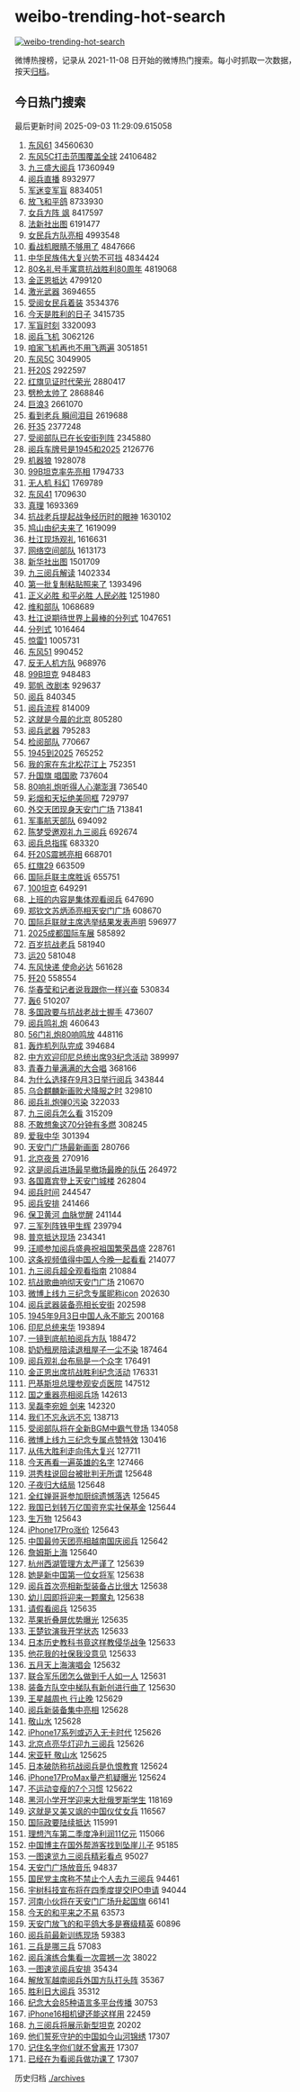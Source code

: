 # weibo-trending-hot-search

[![weibo-trending-hot-search](https://github.com/ameizi/weibo-trending-hot-search/actions/workflows/ci.yml/badge.svg)](https://github.com/ameizi/weibo-trending-hot-search/actions/workflows/ci.yml)

微博热搜榜，记录从 2021-11-08 日开始的微博热门搜索。每小时抓取一次数据，按天[归档](./archives)。

## 今日热门搜索

<!-- BEGIN --> 
最后更新时间 2025-09-03 11:29:09.615058 
1. [东风61](https://s.weibo.com/weibo?q=%E4%B8%9C%E9%A3%8E61&t=31&band_rank=1&Refer=top) 34560630
1. [东风5C打击范围覆盖全球](https://s.weibo.com/weibo?q=%23%E4%B8%9C%E9%A3%8E5C%E6%89%93%E5%87%BB%E8%8C%83%E5%9B%B4%E8%A6%86%E7%9B%96%E5%85%A8%E7%90%83%23&t=31&band_rank=2&Refer=top) 24106482
1. [九三盛大阅兵](https://s.weibo.com/weibo?q=%23%E4%B9%9D%E4%B8%89%E7%9B%9B%E5%A4%A7%E9%98%85%E5%85%B5%23&t=31&band_rank=1&Refer=top) 17360949
1. [阅兵直播](https://s.weibo.com/weibo?q=%E9%98%85%E5%85%B5%E7%9B%B4%E6%92%AD&t=31&band_rank=5&Refer=top) 8932977
1. [军迷变军盲](https://s.weibo.com/weibo?q=%23%E5%86%9B%E8%BF%B7%E5%8F%98%E5%86%9B%E7%9B%B2%23&t=31&band_rank=6&Refer=top) 8834051
1. [放飞和平鸽](https://s.weibo.com/weibo?q=%23%E6%94%BE%E9%A3%9E%E5%92%8C%E5%B9%B3%E9%B8%BD%23&t=31&band_rank=7&Refer=top) 8733930
1. [女兵方阵 飒](https://s.weibo.com/weibo?q=%E5%A5%B3%E5%85%B5%E6%96%B9%E9%98%B5%20%E9%A3%92&t=31&band_rank=8&Refer=top) 8417597
1. [法新社出图](https://s.weibo.com/weibo?q=%23%E6%B3%95%E6%96%B0%E7%A4%BE%E5%87%BA%E5%9B%BE%23&t=31&band_rank=6&Refer=top) 6191477
1. [女民兵方队亮相](https://s.weibo.com/weibo?q=%23%E5%A5%B3%E6%B0%91%E5%85%B5%E6%96%B9%E9%98%9F%E4%BA%AE%E7%9B%B8%23&t=31&band_rank=3&Refer=top) 4993548
1. [看战机眼睛不够用了](https://s.weibo.com/weibo?q=%23%E7%9C%8B%E6%88%98%E6%9C%BA%E7%9C%BC%E7%9D%9B%E4%B8%8D%E5%A4%9F%E7%94%A8%E4%BA%86%23&t=31&band_rank=9&Refer=top) 4847666
1. [中华民族伟大复兴势不可挡](https://s.weibo.com/weibo?q=%23%E4%B8%AD%E5%8D%8E%E6%B0%91%E6%97%8F%E4%BC%9F%E5%A4%A7%E5%A4%8D%E5%85%B4%E5%8A%BF%E4%B8%8D%E5%8F%AF%E6%8C%A1%23&t=31&band_rank=3&Refer=top) 4834424
1. [80名礼号手寓意抗战胜利80周年](https://s.weibo.com/weibo?q=%2380%E5%90%8D%E7%A4%BC%E5%8F%B7%E6%89%8B%E5%AF%93%E6%84%8F%E6%8A%97%E6%88%98%E8%83%9C%E5%88%A980%E5%91%A8%E5%B9%B4%23&t=31&band_rank=10&Refer=top) 4819068
1. [金正恩抵达](https://s.weibo.com/weibo?q=%23%E9%87%91%E6%AD%A3%E6%81%A9%E6%8A%B5%E8%BE%BE%23&t=31&band_rank=13&Refer=top) 4799120
1. [激光武器](https://s.weibo.com/weibo?q=%E6%BF%80%E5%85%89%E6%AD%A6%E5%99%A8&t=31&band_rank=12&Refer=top) 3694655
1. [受阅女民兵着装](https://s.weibo.com/weibo?q=%23%E5%8F%97%E9%98%85%E5%A5%B3%E6%B0%91%E5%85%B5%E7%9D%80%E8%A3%85%23&t=31&band_rank=13&Refer=top) 3534376
1. [今天是胜利的日子](https://s.weibo.com/weibo?q=%23%E4%BB%8A%E5%A4%A9%E6%98%AF%E8%83%9C%E5%88%A9%E7%9A%84%E6%97%A5%E5%AD%90%23&t=31&band_rank=16&Refer=top) 3415735
1. [军盲时刻](https://s.weibo.com/weibo?q=%E5%86%9B%E7%9B%B2%E6%97%B6%E5%88%BB&t=31&band_rank=14&Refer=top) 3320093
1. [阅兵飞机](https://s.weibo.com/weibo?q=%E9%98%85%E5%85%B5%E9%A3%9E%E6%9C%BA&t=31&band_rank=15&Refer=top) 3062126
1. [咱家飞机再也不用飞两遍](https://s.weibo.com/weibo?q=%23%E5%92%B1%E5%AE%B6%E9%A3%9E%E6%9C%BA%E5%86%8D%E4%B9%9F%E4%B8%8D%E7%94%A8%E9%A3%9E%E4%B8%A4%E9%81%8D%23&t=31&band_rank=23&Refer=top) 3051851
1. [东风5C](https://s.weibo.com/weibo?q=%23%E4%B8%9C%E9%A3%8E5C%23&t=31&band_rank=16&Refer=top) 3049905
1. [歼20S](https://s.weibo.com/weibo?q=%E6%AD%BC20S&t=31&band_rank=17&Refer=top) 2922597
1. [红旗见证时代荣光](https://s.weibo.com/weibo?q=%23%E7%BA%A2%E6%97%97%E8%A7%81%E8%AF%81%E6%97%B6%E4%BB%A3%E8%8D%A3%E5%85%89%23&t=31&band_rank=18&Refer=top) 2880417
1. [劈枪太帅了](https://s.weibo.com/weibo?q=%E5%8A%88%E6%9E%AA%E5%A4%AA%E5%B8%85%E4%BA%86&t=31&band_rank=19&Refer=top) 2868846
1. [巨浪3](https://s.weibo.com/weibo?q=%E5%B7%A8%E6%B5%AA3&t=31&band_rank=20&Refer=top) 2661070
1. [看到老兵 瞬间泪目](https://s.weibo.com/weibo?q=%E7%9C%8B%E5%88%B0%E8%80%81%E5%85%B5%20%E7%9E%AC%E9%97%B4%E6%B3%AA%E7%9B%AE&t=31&band_rank=7&Refer=top) 2619688
1. [歼35](https://s.weibo.com/weibo?q=%E6%AD%BC35&t=31&band_rank=22&Refer=top) 2377248
1. [受阅部队已在长安街列阵](https://s.weibo.com/weibo?q=%23%E5%8F%97%E9%98%85%E9%83%A8%E9%98%9F%E5%B7%B2%E5%9C%A8%E9%95%BF%E5%AE%89%E8%A1%97%E5%88%97%E9%98%B5%23&t=31&band_rank=2&Refer=top) 2345880
1. [阅兵车牌号是1945和2025](https://s.weibo.com/weibo?q=%23%E9%98%85%E5%85%B5%E8%BD%A6%E7%89%8C%E5%8F%B7%E6%98%AF1945%E5%92%8C2025%23&t=31&band_rank=24&Refer=top) 2126776
1. [机器狼](https://s.weibo.com/weibo?q=%E6%9C%BA%E5%99%A8%E7%8B%BC&t=31&band_rank=25&Refer=top) 1928078
1. [99B坦克率先亮相](https://s.weibo.com/weibo?q=%2399B%E5%9D%A6%E5%85%8B%E7%8E%87%E5%85%88%E4%BA%AE%E7%9B%B8%23&t=31&band_rank=26&Refer=top) 1794733
1. [无人机 科幻](https://s.weibo.com/weibo?q=%E6%97%A0%E4%BA%BA%E6%9C%BA%20%E7%A7%91%E5%B9%BB&t=31&band_rank=27&Refer=top) 1769789
1. [东风41](https://s.weibo.com/weibo?q=%E4%B8%9C%E9%A3%8E41&t=31&band_rank=28&Refer=top) 1709630
1. [真理](https://s.weibo.com/weibo?q=%23%E7%9C%9F%E7%90%86%23&t=31&band_rank=29&Refer=top) 1693369
1. [抗战老兵提起战争经历时的眼神](https://s.weibo.com/weibo?q=%23%E6%8A%97%E6%88%98%E8%80%81%E5%85%B5%E6%8F%90%E8%B5%B7%E6%88%98%E4%BA%89%E7%BB%8F%E5%8E%86%E6%97%B6%E7%9A%84%E7%9C%BC%E7%A5%9E%23&t=31&band_rank=3&Refer=top) 1630102
1. [鸠山由纪夫来了](https://s.weibo.com/weibo?q=%E9%B8%A0%E5%B1%B1%E7%94%B1%E7%BA%AA%E5%A4%AB%E6%9D%A5%E4%BA%86&t=31&band_rank=11&Refer=top) 1619099
1. [杜江现场观礼](https://s.weibo.com/weibo?q=%E6%9D%9C%E6%B1%9F%E7%8E%B0%E5%9C%BA%E8%A7%82%E7%A4%BC&t=31&band_rank=31&Refer=top) 1616631
1. [网络空间部队](https://s.weibo.com/weibo?q=%E7%BD%91%E7%BB%9C%E7%A9%BA%E9%97%B4%E9%83%A8%E9%98%9F&t=31&band_rank=32&Refer=top) 1613173
1. [新华社出图](https://s.weibo.com/weibo?q=%E6%96%B0%E5%8D%8E%E7%A4%BE%E5%87%BA%E5%9B%BE&t=31&band_rank=19&Refer=top) 1501709
1. [九三阅兵解读](https://s.weibo.com/weibo?q=%E4%B9%9D%E4%B8%89%E9%98%85%E5%85%B5%E8%A7%A3%E8%AF%BB&t=31&band_rank=33&Refer=top) 1402334
1. [第一批复制粘贴照来了](https://s.weibo.com/weibo?q=%23%E7%AC%AC%E4%B8%80%E6%89%B9%E5%A4%8D%E5%88%B6%E7%B2%98%E8%B4%B4%E7%85%A7%E6%9D%A5%E4%BA%86%23&t=31&band_rank=4&Refer=top) 1393496
1. [正义必胜 和平必胜 人民必胜](https://s.weibo.com/weibo?q=%E6%AD%A3%E4%B9%89%E5%BF%85%E8%83%9C%20%E5%92%8C%E5%B9%B3%E5%BF%85%E8%83%9C%20%E4%BA%BA%E6%B0%91%E5%BF%85%E8%83%9C&t=31&band_rank=35&Refer=top) 1251980
1. [维和部队](https://s.weibo.com/weibo?q=%E7%BB%B4%E5%92%8C%E9%83%A8%E9%98%9F&t=31&band_rank=36&Refer=top) 1068689
1. [杜江说期待世界上最棒的分列式](https://s.weibo.com/weibo?q=%23%E6%9D%9C%E6%B1%9F%E8%AF%B4%E6%9C%9F%E5%BE%85%E4%B8%96%E7%95%8C%E4%B8%8A%E6%9C%80%E6%A3%92%E7%9A%84%E5%88%86%E5%88%97%E5%BC%8F%23&t=31&band_rank=37&Refer=top) 1047651
1. [分列式](https://s.weibo.com/weibo?q=%E5%88%86%E5%88%97%E5%BC%8F&t=31&band_rank=38&Refer=top) 1016464
1. [惊雷1](https://s.weibo.com/weibo?q=%E6%83%8A%E9%9B%B71&t=31&band_rank=27&Refer=top) 1005731
1. [东风51](https://s.weibo.com/weibo?q=%23%E4%B8%9C%E9%A3%8E51%23&t=31&band_rank=39&Refer=top) 990452
1. [反无人机方队](https://s.weibo.com/weibo?q=%E5%8F%8D%E6%97%A0%E4%BA%BA%E6%9C%BA%E6%96%B9%E9%98%9F&t=31&band_rank=40&Refer=top) 968976
1. [99B坦克](https://s.weibo.com/weibo?q=%2399B%E5%9D%A6%E5%85%8B%23&t=31&band_rank=41&Refer=top) 948483
1. [郭帆 改剧本](https://s.weibo.com/weibo?q=%E9%83%AD%E5%B8%86%20%E6%94%B9%E5%89%A7%E6%9C%AC&t=31&band_rank=28&Refer=top) 929637
1. [阅兵](https://s.weibo.com/weibo?q=%E9%98%85%E5%85%B5&t=31&band_rank=2&Refer=top) 840345
1. [阅兵流程](https://s.weibo.com/weibo?q=%E9%98%85%E5%85%B5%E6%B5%81%E7%A8%8B&t=31&band_rank=6&Refer=top) 814009
1. [这就是今晨的北京](https://s.weibo.com/weibo?q=%23%E8%BF%99%E5%B0%B1%E6%98%AF%E4%BB%8A%E6%99%A8%E7%9A%84%E5%8C%97%E4%BA%AC%23&t=31&band_rank=5&Refer=top) 805280
1. [阅兵武器](https://s.weibo.com/weibo?q=%E9%98%85%E5%85%B5%E6%AD%A6%E5%99%A8&t=31&band_rank=42&Refer=top) 795283
1. [检阅部队](https://s.weibo.com/weibo?q=%23%E6%A3%80%E9%98%85%E9%83%A8%E9%98%9F%23&t=31&band_rank=9&Refer=top) 770667
1. [1945到2025](https://s.weibo.com/weibo?q=%231945%E5%88%B02025%23&t=31&band_rank=44&Refer=top) 765252
1. [我的家在东北松花江上](https://s.weibo.com/weibo?q=%23%E6%88%91%E7%9A%84%E5%AE%B6%E5%9C%A8%E4%B8%9C%E5%8C%97%E6%9D%BE%E8%8A%B1%E6%B1%9F%E4%B8%8A%23&t=31&band_rank=8&Refer=top) 752351
1. [升国旗 唱国歌](https://s.weibo.com/weibo?q=%E5%8D%87%E5%9B%BD%E6%97%97%20%E5%94%B1%E5%9B%BD%E6%AD%8C&t=31&band_rank=10&Refer=top) 737604
1. [80响礼炮听得人心潮澎湃](https://s.weibo.com/weibo?q=%2380%E5%93%8D%E7%A4%BC%E7%82%AE%E5%90%AC%E5%BE%97%E4%BA%BA%E5%BF%83%E6%BD%AE%E6%BE%8E%E6%B9%83%23&t=31&band_rank=34&Refer=top) 736540
1. [彩烟和天坛绝美同框](https://s.weibo.com/weibo?q=%23%E5%BD%A9%E7%83%9F%E5%92%8C%E5%A4%A9%E5%9D%9B%E7%BB%9D%E7%BE%8E%E5%90%8C%E6%A1%86%23&t=31&band_rank=35&Refer=top) 729797
1. [外交天团现身天安门广场](https://s.weibo.com/weibo?q=%23%E5%A4%96%E4%BA%A4%E5%A4%A9%E5%9B%A2%E7%8E%B0%E8%BA%AB%E5%A4%A9%E5%AE%89%E9%97%A8%E5%B9%BF%E5%9C%BA%23&t=31&band_rank=12&Refer=top) 713841
1. [军事航天部队](https://s.weibo.com/weibo?q=%23%E5%86%9B%E4%BA%8B%E8%88%AA%E5%A4%A9%E9%83%A8%E9%98%9F%23&t=31&band_rank=36&Refer=top) 694092
1. [陈梦受邀观礼九三阅兵](https://s.weibo.com/weibo?q=%23%E9%99%88%E6%A2%A6%E5%8F%97%E9%82%80%E8%A7%82%E7%A4%BC%E4%B9%9D%E4%B8%89%E9%98%85%E5%85%B5%23&t=31&band_rank=14&Refer=top) 692674
1. [阅兵总指挥](https://s.weibo.com/weibo?q=%E9%98%85%E5%85%B5%E6%80%BB%E6%8C%87%E6%8C%A5&t=31&band_rank=45&Refer=top) 683320
1. [歼20S震撼亮相](https://s.weibo.com/weibo?q=%23%E6%AD%BC20S%E9%9C%87%E6%92%BC%E4%BA%AE%E7%9B%B8%23&t=31&band_rank=39&Refer=top) 668701
1. [红旗29](https://s.weibo.com/weibo?q=%23%E7%BA%A2%E6%97%9729%23&t=31&band_rank=46&Refer=top) 663509
1. [国际乒联主席胜诉](https://s.weibo.com/weibo?q=%23%E5%9B%BD%E9%99%85%E4%B9%92%E8%81%94%E4%B8%BB%E5%B8%AD%E8%83%9C%E8%AF%89%23&t=31&band_rank=32&Refer=top) 655751
1. [100坦克](https://s.weibo.com/weibo?q=%23100%E5%9D%A6%E5%85%8B%23&t=31&band_rank=48&Refer=top) 649291
1. [上班的内容是集体观看阅兵](https://s.weibo.com/weibo?q=%E4%B8%8A%E7%8F%AD%E7%9A%84%E5%86%85%E5%AE%B9%E6%98%AF%E9%9B%86%E4%BD%93%E8%A7%82%E7%9C%8B%E9%98%85%E5%85%B5&t=31&band_rank=32&Refer=top) 647690
1. [郑钦文苏炳添亮相天安门广场](https://s.weibo.com/weibo?q=%23%E9%83%91%E9%92%A6%E6%96%87%E8%8B%8F%E7%82%B3%E6%B7%BB%E4%BA%AE%E7%9B%B8%E5%A4%A9%E5%AE%89%E9%97%A8%E5%B9%BF%E5%9C%BA%23&t=31&band_rank=16&Refer=top) 608670
1. [国际乒联就主席选举结果发表声明](https://s.weibo.com/weibo?q=%23%E5%9B%BD%E9%99%85%E4%B9%92%E8%81%94%E5%B0%B1%E4%B8%BB%E5%B8%AD%E9%80%89%E4%B8%BE%E7%BB%93%E6%9E%9C%E5%8F%91%E8%A1%A8%E5%A3%B0%E6%98%8E%23&t=31&band_rank=50&Refer=top) 596977
1. [2025成都国际车展](https://s.weibo.com/weibo?q=%232025%E6%88%90%E9%83%BD%E5%9B%BD%E9%99%85%E8%BD%A6%E5%B1%95%23&t=31&band_rank=50&Refer=top) 585892
1. [百岁抗战老兵](https://s.weibo.com/weibo?q=%23%E7%99%BE%E5%B2%81%E6%8A%97%E6%88%98%E8%80%81%E5%85%B5%23&t=31&band_rank=17&Refer=top) 581940
1. [运20](https://s.weibo.com/weibo?q=%E8%BF%9020&t=31&band_rank=41&Refer=top) 581048
1. [东风快递 使命必达](https://s.weibo.com/weibo?q=%E4%B8%9C%E9%A3%8E%E5%BF%AB%E9%80%92%20%E4%BD%BF%E5%91%BD%E5%BF%85%E8%BE%BE&t=31&band_rank=43&Refer=top) 561628
1. [歼20](https://s.weibo.com/weibo?q=%E6%AD%BC20&t=31&band_rank=44&Refer=top) 558554
1. [华春莹和记者说我跟你一样兴奋](https://s.weibo.com/weibo?q=%23%E5%8D%8E%E6%98%A5%E8%8E%B9%E5%92%8C%E8%AE%B0%E8%80%85%E8%AF%B4%E6%88%91%E8%B7%9F%E4%BD%A0%E4%B8%80%E6%A0%B7%E5%85%B4%E5%A5%8B%23&t=31&band_rank=18&Refer=top) 530834
1. [轰6](https://s.weibo.com/weibo?q=%E8%BD%B06&t=31&band_rank=47&Refer=top) 510207
1. [多国政要与抗战老战士握手](https://s.weibo.com/weibo?q=%23%E5%A4%9A%E5%9B%BD%E6%94%BF%E8%A6%81%E4%B8%8E%E6%8A%97%E6%88%98%E8%80%81%E6%88%98%E5%A3%AB%E6%8F%A1%E6%89%8B%23&t=31&band_rank=19&Refer=top) 473607
1. [阅兵鸣礼炮](https://s.weibo.com/weibo?q=%23%E9%98%85%E5%85%B5%E9%B8%A3%E7%A4%BC%E7%82%AE%23&t=31&band_rank=20&Refer=top) 460643
1. [56门礼炮80响鸣放](https://s.weibo.com/weibo?q=%2356%E9%97%A8%E7%A4%BC%E7%82%AE80%E5%93%8D%E9%B8%A3%E6%94%BE%23&t=31&band_rank=22&Refer=top) 448116
1. [轰炸机列队完成](https://s.weibo.com/weibo?q=%23%E8%BD%B0%E7%82%B8%E6%9C%BA%E5%88%97%E9%98%9F%E5%AE%8C%E6%88%90%23&t=31&band_rank=23&Refer=top) 394684
1. [中方欢迎印尼总统出席93纪念活动](https://s.weibo.com/weibo?q=%23%E4%B8%AD%E6%96%B9%E6%AC%A2%E8%BF%8E%E5%8D%B0%E5%B0%BC%E6%80%BB%E7%BB%9F%E5%87%BA%E5%B8%AD93%E7%BA%AA%E5%BF%B5%E6%B4%BB%E5%8A%A8%23&t=31&band_rank=24&Refer=top) 389997
1. [青春力量满满的大合唱](https://s.weibo.com/weibo?q=%23%E9%9D%92%E6%98%A5%E5%8A%9B%E9%87%8F%E6%BB%A1%E6%BB%A1%E7%9A%84%E5%A4%A7%E5%90%88%E5%94%B1%23&t=31&band_rank=25&Refer=top) 368166
1. [为什么选择在9月3日举行阅兵](https://s.weibo.com/weibo?q=%23%E4%B8%BA%E4%BB%80%E4%B9%88%E9%80%89%E6%8B%A9%E5%9C%A89%E6%9C%883%E6%97%A5%E4%B8%BE%E8%A1%8C%E9%98%85%E5%85%B5%23&t=31&band_rank=4&Refer=top) 343844
1. [乌合麒麟新画败犬降服之时](https://s.weibo.com/weibo?q=%23%E4%B9%8C%E5%90%88%E9%BA%92%E9%BA%9F%E6%96%B0%E7%94%BB%E8%B4%A5%E7%8A%AC%E9%99%8D%E6%9C%8D%E4%B9%8B%E6%97%B6%23&t=31&band_rank=5&Refer=top) 329810
1. [阅兵礼炮弹0污染](https://s.weibo.com/weibo?q=%23%E9%98%85%E5%85%B5%E7%A4%BC%E7%82%AE%E5%BC%B90%E6%B1%A1%E6%9F%93%23&t=31&band_rank=8&Refer=top) 322033
1. [九三阅兵怎么看](https://s.weibo.com/weibo?q=%23%E4%B9%9D%E4%B8%89%E9%98%85%E5%85%B5%E6%80%8E%E4%B9%88%E7%9C%8B%23&t=31&band_rank=6&Refer=top) 315209
1. [不敢想象这70分钟有多燃](https://s.weibo.com/weibo?q=%23%E4%B8%8D%E6%95%A2%E6%83%B3%E8%B1%A1%E8%BF%9970%E5%88%86%E9%92%9F%E6%9C%89%E5%A4%9A%E7%87%83%23&t=31&band_rank=7&Refer=top) 308245
1. [爱我中华](https://s.weibo.com/weibo?q=%23%E7%88%B1%E6%88%91%E4%B8%AD%E5%8D%8E%23&t=31&band_rank=28&Refer=top) 301394
1. [天安门广场最新画面](https://s.weibo.com/weibo?q=%23%E5%A4%A9%E5%AE%89%E9%97%A8%E5%B9%BF%E5%9C%BA%E6%9C%80%E6%96%B0%E7%94%BB%E9%9D%A2%23&t=31&band_rank=8&Refer=top) 280766
1. [北京夜景](https://s.weibo.com/weibo?q=%E5%8C%97%E4%BA%AC%E5%A4%9C%E6%99%AF&t=31&band_rank=9&Refer=top) 270916
1. [这是阅兵进场最早撤场最晚的队伍](https://s.weibo.com/weibo?q=%23%E8%BF%99%E6%98%AF%E9%98%85%E5%85%B5%E8%BF%9B%E5%9C%BA%E6%9C%80%E6%97%A9%E6%92%A4%E5%9C%BA%E6%9C%80%E6%99%9A%E7%9A%84%E9%98%9F%E4%BC%8D%23&t=31&band_rank=20&Refer=top) 264972
1. [各国嘉宾登上天安门城楼](https://s.weibo.com/weibo?q=%23%E5%90%84%E5%9B%BD%E5%98%89%E5%AE%BE%E7%99%BB%E4%B8%8A%E5%A4%A9%E5%AE%89%E9%97%A8%E5%9F%8E%E6%A5%BC%23&t=31&band_rank=31&Refer=top) 262804
1. [阅兵时间](https://s.weibo.com/weibo?q=%E9%98%85%E5%85%B5%E6%97%B6%E9%97%B4&t=31&band_rank=32&Refer=top) 244547
1. [阅兵安排](https://s.weibo.com/weibo?q=%E9%98%85%E5%85%B5%E5%AE%89%E6%8E%92&t=31&band_rank=33&Refer=top) 241466
1. [保卫黄河 血脉觉醒](https://s.weibo.com/weibo?q=%E4%BF%9D%E5%8D%AB%E9%BB%84%E6%B2%B3%20%E8%A1%80%E8%84%89%E8%A7%89%E9%86%92&t=31&band_rank=34&Refer=top) 241144
1. [三军列阵铁甲生辉](https://s.weibo.com/weibo?q=%23%E4%B8%89%E5%86%9B%E5%88%97%E9%98%B5%E9%93%81%E7%94%B2%E7%94%9F%E8%BE%89%23&t=31&band_rank=35&Refer=top) 239794
1. [普京抵达现场](https://s.weibo.com/weibo?q=%23%E6%99%AE%E4%BA%AC%E6%8A%B5%E8%BE%BE%E7%8E%B0%E5%9C%BA%23&t=31&band_rank=36&Refer=top) 234341
1. [汪顺参加阅兵盛典祝祖国繁荣昌盛](https://s.weibo.com/weibo?q=%23%E6%B1%AA%E9%A1%BA%E5%8F%82%E5%8A%A0%E9%98%85%E5%85%B5%E7%9B%9B%E5%85%B8%E7%A5%9D%E7%A5%96%E5%9B%BD%E7%B9%81%E8%8D%A3%E6%98%8C%E7%9B%9B%23&t=31&band_rank=37&Refer=top) 228761
1. [这条视频值得中国人今晚一起看看](https://s.weibo.com/weibo?q=%23%E8%BF%99%E6%9D%A1%E8%A7%86%E9%A2%91%E5%80%BC%E5%BE%97%E4%B8%AD%E5%9B%BD%E4%BA%BA%E4%BB%8A%E6%99%9A%E4%B8%80%E8%B5%B7%E7%9C%8B%E7%9C%8B%23&t=31&band_rank=10&Refer=top) 214077
1. [九三阅兵超全观看指南](https://s.weibo.com/weibo?q=%23%E4%B9%9D%E4%B8%89%E9%98%85%E5%85%B5%E8%B6%85%E5%85%A8%E8%A7%82%E7%9C%8B%E6%8C%87%E5%8D%97%23&t=31&band_rank=11&Refer=top) 210884
1. [抗战歌曲响彻天安门广场](https://s.weibo.com/weibo?q=%23%E6%8A%97%E6%88%98%E6%AD%8C%E6%9B%B2%E5%93%8D%E5%BD%BB%E5%A4%A9%E5%AE%89%E9%97%A8%E5%B9%BF%E5%9C%BA%23&t=31&band_rank=38&Refer=top) 210670
1. [微博上线九三纪念专属昵称icon](https://s.weibo.com/weibo?q=%23%E5%BE%AE%E5%8D%9A%E4%B8%8A%E7%BA%BF%E4%B9%9D%E4%B8%89%E7%BA%AA%E5%BF%B5%E4%B8%93%E5%B1%9E%E6%98%B5%E7%A7%B0icon%23&t=31&band_rank=12&Refer=top) 202630
1. [阅兵武器装备亮相长安街](https://s.weibo.com/weibo?q=%23%E9%98%85%E5%85%B5%E6%AD%A6%E5%99%A8%E8%A3%85%E5%A4%87%E4%BA%AE%E7%9B%B8%E9%95%BF%E5%AE%89%E8%A1%97%23&t=31&band_rank=9&Refer=top) 202598
1. [1945年9月3日中国人永不能忘](https://s.weibo.com/weibo?q=%231945%E5%B9%B49%E6%9C%883%E6%97%A5%E4%B8%AD%E5%9B%BD%E4%BA%BA%E6%B0%B8%E4%B8%8D%E8%83%BD%E5%BF%98%23&t=31&band_rank=6&Refer=top) 200168
1. [印尼总统来华](https://s.weibo.com/weibo?q=%23%E5%8D%B0%E5%B0%BC%E6%80%BB%E7%BB%9F%E6%9D%A5%E5%8D%8E%23&t=31&band_rank=11&Refer=top) 193894
1. [一镜到底航拍阅兵方队](https://s.weibo.com/weibo?q=%23%E4%B8%80%E9%95%9C%E5%88%B0%E5%BA%95%E8%88%AA%E6%8B%8D%E9%98%85%E5%85%B5%E6%96%B9%E9%98%9F%23&t=31&band_rank=39&Refer=top) 188472
1. [奶奶租房陪读退租屋子一尘不染](https://s.weibo.com/weibo?q=%23%E5%A5%B6%E5%A5%B6%E7%A7%9F%E6%88%BF%E9%99%AA%E8%AF%BB%E9%80%80%E7%A7%9F%E5%B1%8B%E5%AD%90%E4%B8%80%E5%B0%98%E4%B8%8D%E6%9F%93%23&t=31&band_rank=22&Refer=top) 187464
1. [阅兵观礼台布局是一个众字](https://s.weibo.com/weibo?q=%23%E9%98%85%E5%85%B5%E8%A7%82%E7%A4%BC%E5%8F%B0%E5%B8%83%E5%B1%80%E6%98%AF%E4%B8%80%E4%B8%AA%E4%BC%97%E5%AD%97%23&t=31&band_rank=41&Refer=top) 176491
1. [金正恩出席抗战胜利纪念活动](https://s.weibo.com/weibo?q=%23%E9%87%91%E6%AD%A3%E6%81%A9%E5%87%BA%E5%B8%AD%E6%8A%97%E6%88%98%E8%83%9C%E5%88%A9%E7%BA%AA%E5%BF%B5%E6%B4%BB%E5%8A%A8%23&t=31&band_rank=13&Refer=top) 176331
1. [巴基斯坦总理参观安贞医院](https://s.weibo.com/weibo?q=%23%E5%B7%B4%E5%9F%BA%E6%96%AF%E5%9D%A6%E6%80%BB%E7%90%86%E5%8F%82%E8%A7%82%E5%AE%89%E8%B4%9E%E5%8C%BB%E9%99%A2%23&t=31&band_rank=14&Refer=top) 147512
1. [国之重器亮相阅兵场](https://s.weibo.com/weibo?q=%23%E5%9B%BD%E4%B9%8B%E9%87%8D%E5%99%A8%E4%BA%AE%E7%9B%B8%E9%98%85%E5%85%B5%E5%9C%BA%23&t=31&band_rank=15&Refer=top) 142613
1. [吴磊李宛妲 剑来](https://s.weibo.com/weibo?q=%E5%90%B4%E7%A3%8A%E6%9D%8E%E5%AE%9B%E5%A6%B2%20%E5%89%91%E6%9D%A5&t=31&band_rank=23&Refer=top) 142320
1. [我们不忘永远不忘](https://s.weibo.com/weibo?q=%23%E6%88%91%E4%BB%AC%E4%B8%8D%E5%BF%98%E6%B0%B8%E8%BF%9C%E4%B8%8D%E5%BF%98%23&t=31&band_rank=10&Refer=top) 138713
1. [受阅部队将在全新BGM中霸气登场](https://s.weibo.com/weibo?q=%23%E5%8F%97%E9%98%85%E9%83%A8%E9%98%9F%E5%B0%86%E5%9C%A8%E5%85%A8%E6%96%B0BGM%E4%B8%AD%E9%9C%B8%E6%B0%94%E7%99%BB%E5%9C%BA%23&t=31&band_rank=15&Refer=top) 134058
1. [微博上线九三纪念专属点赞特效](https://s.weibo.com/weibo?q=%23%E5%BE%AE%E5%8D%9A%E4%B8%8A%E7%BA%BF%E4%B9%9D%E4%B8%89%E7%BA%AA%E5%BF%B5%E4%B8%93%E5%B1%9E%E7%82%B9%E8%B5%9E%E7%89%B9%E6%95%88%23&t=31&band_rank=16&Refer=top) 130416
1. [从伟大胜利走向伟大复兴](https://s.weibo.com/weibo?q=%23%E4%BB%8E%E4%BC%9F%E5%A4%A7%E8%83%9C%E5%88%A9%E8%B5%B0%E5%90%91%E4%BC%9F%E5%A4%A7%E5%A4%8D%E5%85%B4%23&t=31&band_rank=18&Refer=top) 127711
1. [今天再看一遍英雄的名字](https://s.weibo.com/weibo?q=%23%E4%BB%8A%E5%A4%A9%E5%86%8D%E7%9C%8B%E4%B8%80%E9%81%8D%E8%8B%B1%E9%9B%84%E7%9A%84%E5%90%8D%E5%AD%97%23&t=31&band_rank=46&Refer=top) 127466
1. [洪秀柱说回台被批判无所谓](https://s.weibo.com/weibo?q=%23%E6%B4%AA%E7%A7%80%E6%9F%B1%E8%AF%B4%E5%9B%9E%E5%8F%B0%E8%A2%AB%E6%89%B9%E5%88%A4%E6%97%A0%E6%89%80%E8%B0%93%23&t=31&band_rank=17&Refer=top) 125648
1. [子夜归大结局](https://s.weibo.com/weibo?q=%E5%AD%90%E5%A4%9C%E5%BD%92%E5%A4%A7%E7%BB%93%E5%B1%80&t=31&band_rank=19&Refer=top) 125648
1. [全红婵哥哥参加厨综遗憾落选](https://s.weibo.com/weibo?q=%23%E5%85%A8%E7%BA%A2%E5%A9%B5%E5%93%A5%E5%93%A5%E5%8F%82%E5%8A%A0%E5%8E%A8%E7%BB%BC%E9%81%97%E6%86%BE%E8%90%BD%E9%80%89%23&t=31&band_rank=21&Refer=top) 125645
1. [我国已划转万亿国资充实社保基金](https://s.weibo.com/weibo?q=%23%E6%88%91%E5%9B%BD%E5%B7%B2%E5%88%92%E8%BD%AC%E4%B8%87%E4%BA%BF%E5%9B%BD%E8%B5%84%E5%85%85%E5%AE%9E%E7%A4%BE%E4%BF%9D%E5%9F%BA%E9%87%91%23&t=31&band_rank=22&Refer=top) 125644
1. [生万物](https://s.weibo.com/weibo?q=%E7%94%9F%E4%B8%87%E7%89%A9&t=31&band_rank=24&Refer=top) 125643
1. [iPhone17Pro涨价](https://s.weibo.com/weibo?q=%23iPhone17Pro%E6%B6%A8%E4%BB%B7%23&t=31&band_rank=25&Refer=top) 125643
1. [中国最帅天团亮相越南国庆阅兵](https://s.weibo.com/weibo?q=%23%E4%B8%AD%E5%9B%BD%E6%9C%80%E5%B8%85%E5%A4%A9%E5%9B%A2%E4%BA%AE%E7%9B%B8%E8%B6%8A%E5%8D%97%E5%9B%BD%E5%BA%86%E9%98%85%E5%85%B5%23&t=31&band_rank=26&Refer=top) 125642
1. [詹姆斯上海](https://s.weibo.com/weibo?q=%E8%A9%B9%E5%A7%86%E6%96%AF%E4%B8%8A%E6%B5%B7&t=31&band_rank=27&Refer=top) 125640
1. [杭州西湖管理方太严谨了](https://s.weibo.com/weibo?q=%E6%9D%AD%E5%B7%9E%E8%A5%BF%E6%B9%96%E7%AE%A1%E7%90%86%E6%96%B9%E5%A4%AA%E4%B8%A5%E8%B0%A8%E4%BA%86&t=31&band_rank=28&Refer=top) 125639
1. [她是新中国第一位女将军](https://s.weibo.com/weibo?q=%23%E5%A5%B9%E6%98%AF%E6%96%B0%E4%B8%AD%E5%9B%BD%E7%AC%AC%E4%B8%80%E4%BD%8D%E5%A5%B3%E5%B0%86%E5%86%9B%23&t=31&band_rank=29&Refer=top) 125638
1. [阅兵首次亮相新型装备占比很大](https://s.weibo.com/weibo?q=%23%E9%98%85%E5%85%B5%E9%A6%96%E6%AC%A1%E4%BA%AE%E7%9B%B8%E6%96%B0%E5%9E%8B%E8%A3%85%E5%A4%87%E5%8D%A0%E6%AF%94%E5%BE%88%E5%A4%A7%23&t=31&band_rank=30&Refer=top) 125638
1. [幼儿园即将迎来一颗魔丸](https://s.weibo.com/weibo?q=%E5%B9%BC%E5%84%BF%E5%9B%AD%E5%8D%B3%E5%B0%86%E8%BF%8E%E6%9D%A5%E4%B8%80%E9%A2%97%E9%AD%94%E4%B8%B8&t=31&band_rank=31&Refer=top) 125638
1. [请假看阅兵](https://s.weibo.com/weibo?q=%E8%AF%B7%E5%81%87%E7%9C%8B%E9%98%85%E5%85%B5&t=31&band_rank=33&Refer=top) 125635
1. [苹果折叠屏优势曝光](https://s.weibo.com/weibo?q=%23%E8%8B%B9%E6%9E%9C%E6%8A%98%E5%8F%A0%E5%B1%8F%E4%BC%98%E5%8A%BF%E6%9B%9D%E5%85%89%23&t=31&band_rank=34&Refer=top) 125635
1. [王楚钦演我开学状态](https://s.weibo.com/weibo?q=%23%E7%8E%8B%E6%A5%9A%E9%92%A6%E6%BC%94%E6%88%91%E5%BC%80%E5%AD%A6%E7%8A%B6%E6%80%81%23&t=31&band_rank=35&Refer=top) 125633
1. [日本历史教科书竟这样教侵华战争](https://s.weibo.com/weibo?q=%23%E6%97%A5%E6%9C%AC%E5%8E%86%E5%8F%B2%E6%95%99%E7%A7%91%E4%B9%A6%E7%AB%9F%E8%BF%99%E6%A0%B7%E6%95%99%E4%BE%B5%E5%8D%8E%E6%88%98%E4%BA%89%23&t=31&band_rank=36&Refer=top) 125633
1. [他花我的社保我没意见](https://s.weibo.com/weibo?q=%E4%BB%96%E8%8A%B1%E6%88%91%E7%9A%84%E7%A4%BE%E4%BF%9D%E6%88%91%E6%B2%A1%E6%84%8F%E8%A7%81&t=31&band_rank=37&Refer=top) 125633
1. [五月天上海演唱会](https://s.weibo.com/weibo?q=%E4%BA%94%E6%9C%88%E5%A4%A9%E4%B8%8A%E6%B5%B7%E6%BC%94%E5%94%B1%E4%BC%9A&t=31&band_rank=38&Refer=top) 125632
1. [联合军乐团怎么做到千人如一人](https://s.weibo.com/weibo?q=%23%E8%81%94%E5%90%88%E5%86%9B%E4%B9%90%E5%9B%A2%E6%80%8E%E4%B9%88%E5%81%9A%E5%88%B0%E5%8D%83%E4%BA%BA%E5%A6%82%E4%B8%80%E4%BA%BA%23&t=31&band_rank=39&Refer=top) 125631
1. [装备方队空中梯队有新创进行曲了](https://s.weibo.com/weibo?q=%23%E8%A3%85%E5%A4%87%E6%96%B9%E9%98%9F%E7%A9%BA%E4%B8%AD%E6%A2%AF%E9%98%9F%E6%9C%89%E6%96%B0%E5%88%9B%E8%BF%9B%E8%A1%8C%E6%9B%B2%E4%BA%86%23&t=31&band_rank=40&Refer=top) 125630
1. [王星越周也 行止晚](https://s.weibo.com/weibo?q=%E7%8E%8B%E6%98%9F%E8%B6%8A%E5%91%A8%E4%B9%9F%20%E8%A1%8C%E6%AD%A2%E6%99%9A&t=31&band_rank=41&Refer=top) 125629
1. [阅兵新装备集中亮相](https://s.weibo.com/weibo?q=%23%E9%98%85%E5%85%B5%E6%96%B0%E8%A3%85%E5%A4%87%E9%9B%86%E4%B8%AD%E4%BA%AE%E7%9B%B8%23&t=31&band_rank=42&Refer=top) 125628
1. [敬山水](https://s.weibo.com/weibo?q=%E6%95%AC%E5%B1%B1%E6%B0%B4&t=31&band_rank=43&Refer=top) 125628
1. [iPhone17系列或迈入无卡时代](https://s.weibo.com/weibo?q=%23iPhone17%E7%B3%BB%E5%88%97%E6%88%96%E8%BF%88%E5%85%A5%E6%97%A0%E5%8D%A1%E6%97%B6%E4%BB%A3%23&t=31&band_rank=44&Refer=top) 125626
1. [北京点亮华灯迎九三阅兵](https://s.weibo.com/weibo?q=%23%E5%8C%97%E4%BA%AC%E7%82%B9%E4%BA%AE%E5%8D%8E%E7%81%AF%E8%BF%8E%E4%B9%9D%E4%B8%89%E9%98%85%E5%85%B5%23&t=31&band_rank=45&Refer=top) 125626
1. [宋亚轩 敬山水](https://s.weibo.com/weibo?q=%E5%AE%8B%E4%BA%9A%E8%BD%A9%20%E6%95%AC%E5%B1%B1%E6%B0%B4&t=31&band_rank=46&Refer=top) 125625
1. [日本破防称抗战阅兵是仇恨教育](https://s.weibo.com/weibo?q=%23%E6%97%A5%E6%9C%AC%E7%A0%B4%E9%98%B2%E7%A7%B0%E6%8A%97%E6%88%98%E9%98%85%E5%85%B5%E6%98%AF%E4%BB%87%E6%81%A8%E6%95%99%E8%82%B2%23&t=31&band_rank=47&Refer=top) 125624
1. [iPhone17ProMax量产机疑曝光](https://s.weibo.com/weibo?q=%23iPhone17ProMax%E9%87%8F%E4%BA%A7%E6%9C%BA%E7%96%91%E6%9B%9D%E5%85%89%23&t=31&band_rank=48&Refer=top) 125624
1. [不运动变瘦的7个习惯](https://s.weibo.com/weibo?q=%E4%B8%8D%E8%BF%90%E5%8A%A8%E5%8F%98%E7%98%A6%E7%9A%847%E4%B8%AA%E4%B9%A0%E6%83%AF&t=31&band_rank=49&Refer=top) 125622
1. [黑河小学开学迎来大批俄罗斯学生](https://s.weibo.com/weibo?q=%23%E9%BB%91%E6%B2%B3%E5%B0%8F%E5%AD%A6%E5%BC%80%E5%AD%A6%E8%BF%8E%E6%9D%A5%E5%A4%A7%E6%89%B9%E4%BF%84%E7%BD%97%E6%96%AF%E5%AD%A6%E7%94%9F%23&t=31&band_rank=39&Refer=top) 118169
1. [这就是又美又飒的中国仪仗女兵](https://s.weibo.com/weibo?q=%23%E8%BF%99%E5%B0%B1%E6%98%AF%E5%8F%88%E7%BE%8E%E5%8F%88%E9%A3%92%E7%9A%84%E4%B8%AD%E5%9B%BD%E4%BB%AA%E4%BB%97%E5%A5%B3%E5%85%B5%23&t=31&band_rank=9&Refer=top) 116567
1. [国际政要陆续抵达](https://s.weibo.com/weibo?q=%23%E5%9B%BD%E9%99%85%E6%94%BF%E8%A6%81%E9%99%86%E7%BB%AD%E6%8A%B5%E8%BE%BE%23&t=31&band_rank=47&Refer=top) 115991
1. [理想汽车第二季度净利润11亿元](https://s.weibo.com/weibo?q=%23%E7%90%86%E6%83%B3%E6%B1%BD%E8%BD%A6%E7%AC%AC%E4%BA%8C%E5%AD%A3%E5%BA%A6%E5%87%80%E5%88%A9%E6%B6%A611%E4%BA%BF%E5%85%83%23&t=31&band_rank=50&Refer=top) 115066
1. [中国博主在国外帮游客找到坠崖儿子](https://s.weibo.com/weibo?q=%23%E4%B8%AD%E5%9B%BD%E5%8D%9A%E4%B8%BB%E5%9C%A8%E5%9B%BD%E5%A4%96%E5%B8%AE%E6%B8%B8%E5%AE%A2%E6%89%BE%E5%88%B0%E5%9D%A0%E5%B4%96%E5%84%BF%E5%AD%90%23&t=31&band_rank=31&Refer=top) 95185
1. [一图速览九三阅兵精彩看点](https://s.weibo.com/weibo?q=%23%E4%B8%80%E5%9B%BE%E9%80%9F%E8%A7%88%E4%B9%9D%E4%B8%89%E9%98%85%E5%85%B5%E7%B2%BE%E5%BD%A9%E7%9C%8B%E7%82%B9%23&t=31&band_rank=34&Refer=top) 95027
1. [天安门广场放音乐](https://s.weibo.com/weibo?q=%E5%A4%A9%E5%AE%89%E9%97%A8%E5%B9%BF%E5%9C%BA%E6%94%BE%E9%9F%B3%E4%B9%90&t=31&band_rank=37&Refer=top) 94837
1. [国民党主席称不禁止个人去九三阅兵](https://s.weibo.com/weibo?q=%23%E5%9B%BD%E6%B0%91%E5%85%9A%E4%B8%BB%E5%B8%AD%E7%A7%B0%E4%B8%8D%E7%A6%81%E6%AD%A2%E4%B8%AA%E4%BA%BA%E5%8E%BB%E4%B9%9D%E4%B8%89%E9%98%85%E5%85%B5%23&t=31&band_rank=43&Refer=top) 94461
1. [宇树科技宣布将在四季度提交IPO申请](https://s.weibo.com/weibo?q=%23%E5%AE%87%E6%A0%91%E7%A7%91%E6%8A%80%E5%AE%A3%E5%B8%83%E5%B0%86%E5%9C%A8%E5%9B%9B%E5%AD%A3%E5%BA%A6%E6%8F%90%E4%BA%A4IPO%E7%94%B3%E8%AF%B7%23&t=31&band_rank=50&Refer=top) 94044
1. [河南小伙将在天安门广场升起国旗](https://s.weibo.com/weibo?q=%23%E6%B2%B3%E5%8D%97%E5%B0%8F%E4%BC%99%E5%B0%86%E5%9C%A8%E5%A4%A9%E5%AE%89%E9%97%A8%E5%B9%BF%E5%9C%BA%E5%8D%87%E8%B5%B7%E5%9B%BD%E6%97%97%23&t=31&band_rank=30&Refer=top) 66141
1. [今天的和平来之不易](https://s.weibo.com/weibo?q=%23%E4%BB%8A%E5%A4%A9%E7%9A%84%E5%92%8C%E5%B9%B3%E6%9D%A5%E4%B9%8B%E4%B8%8D%E6%98%93%23&t=31&band_rank=38&Refer=top) 63573
1. [天安门放飞的和平鸽大多是赛级精英](https://s.weibo.com/weibo?q=%23%E5%A4%A9%E5%AE%89%E9%97%A8%E6%94%BE%E9%A3%9E%E7%9A%84%E5%92%8C%E5%B9%B3%E9%B8%BD%E5%A4%A7%E5%A4%9A%E6%98%AF%E8%B5%9B%E7%BA%A7%E7%B2%BE%E8%8B%B1%23&t=31&band_rank=40&Refer=top) 60896
1. [阅兵前最新训练现场](https://s.weibo.com/weibo?q=%23%E9%98%85%E5%85%B5%E5%89%8D%E6%9C%80%E6%96%B0%E8%AE%AD%E7%BB%83%E7%8E%B0%E5%9C%BA%23&t=31&band_rank=41&Refer=top) 59383
1. [三兵是哪三兵](https://s.weibo.com/weibo?q=%23%E4%B8%89%E5%85%B5%E6%98%AF%E5%93%AA%E4%B8%89%E5%85%B5%23&t=31&band_rank=10&Refer=top) 57083
1. [阅兵演练合集看一次震撼一次](https://s.weibo.com/weibo?q=%23%E9%98%85%E5%85%B5%E6%BC%94%E7%BB%83%E5%90%88%E9%9B%86%E7%9C%8B%E4%B8%80%E6%AC%A1%E9%9C%87%E6%92%BC%E4%B8%80%E6%AC%A1%23&t=31&band_rank=19&Refer=top) 38022
1. [一图速览阅兵安排](https://s.weibo.com/weibo?q=%23%E4%B8%80%E5%9B%BE%E9%80%9F%E8%A7%88%E9%98%85%E5%85%B5%E5%AE%89%E6%8E%92%23&t=31&band_rank=32&Refer=top) 35434
1. [解放军越南阅兵外国方队打头阵](https://s.weibo.com/weibo?q=%E8%A7%A3%E6%94%BE%E5%86%9B%E8%B6%8A%E5%8D%97%E9%98%85%E5%85%B5%E5%A4%96%E5%9B%BD%E6%96%B9%E9%98%9F%E6%89%93%E5%A4%B4%E9%98%B5&t=31&band_rank=40&Refer=top) 35367
1. [胜利日大阅兵](https://s.weibo.com/weibo?q=%23%E8%83%9C%E5%88%A9%E6%97%A5%E5%A4%A7%E9%98%85%E5%85%B5%23&t=31&band_rank=46&Refer=top) 35312
1. [纪念大会85种语言多平台传播](https://s.weibo.com/weibo?q=%23%E7%BA%AA%E5%BF%B5%E5%A4%A7%E4%BC%9A85%E7%A7%8D%E8%AF%AD%E8%A8%80%E5%A4%9A%E5%B9%B3%E5%8F%B0%E4%BC%A0%E6%92%AD%23&t=31&band_rank=10&Refer=top) 30753
1. [iPhone16相机键还能这样用](https://s.weibo.com/weibo?q=iPhone16%E7%9B%B8%E6%9C%BA%E9%94%AE%E8%BF%98%E8%83%BD%E8%BF%99%E6%A0%B7%E7%94%A8&t=31&band_rank=37&Refer=top) 22459
1. [九三阅兵将展示新型坦克](https://s.weibo.com/weibo?q=%23%E4%B9%9D%E4%B8%89%E9%98%85%E5%85%B5%E5%B0%86%E5%B1%95%E7%A4%BA%E6%96%B0%E5%9E%8B%E5%9D%A6%E5%85%8B%23&t=31&band_rank=26&Refer=top) 20202
1. [他们誓死守护的中国如今山河锦绣](https://s.weibo.com/weibo?q=%23%E4%BB%96%E4%BB%AC%E8%AA%93%E6%AD%BB%E5%AE%88%E6%8A%A4%E7%9A%84%E4%B8%AD%E5%9B%BD%E5%A6%82%E4%BB%8A%E5%B1%B1%E6%B2%B3%E9%94%A6%E7%BB%A3%23&t=31&band_rank=49&Refer=top) 17307
1. [记住名字你们就不曾离开](https://s.weibo.com/weibo?q=%23%E8%AE%B0%E4%BD%8F%E5%90%8D%E5%AD%97%E4%BD%A0%E4%BB%AC%E5%B0%B1%E4%B8%8D%E6%9B%BE%E7%A6%BB%E5%BC%80%23&t=31&band_rank=48&Refer=top) 17307
1. [已经在为看阅兵做功课了](https://s.weibo.com/weibo?q=%23%E5%B7%B2%E7%BB%8F%E5%9C%A8%E4%B8%BA%E7%9C%8B%E9%98%85%E5%85%B5%E5%81%9A%E5%8A%9F%E8%AF%BE%E4%BA%86%23&t=31&band_rank=49&Refer=top) 17307
<!-- END -->

历史归档 [./archives](./archives)

